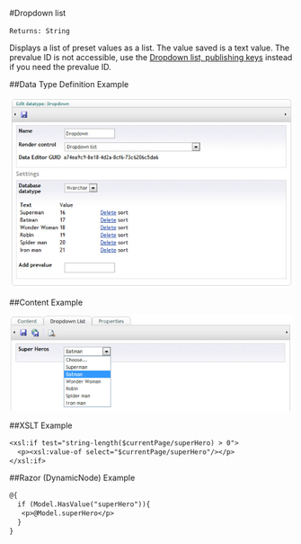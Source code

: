 #Dropdown list

`Returns: String`

Displays a list of preset values as a list. The value saved is a text value. The prevalue ID is not accessible, use the [Dropdown list, publishing keys](Dropdown-Publish-Keys.md) instead if you need the prevalue ID.

##Data Type Definition Example

![Dropdown List, Data Type Definition](images/Dropdown-DataType.jpg?raw=true)

##Content Example

![Dropdown List, Publish Keys Content Example](images/Dropdown-Content.jpg?raw=true)

##XSLT Example

	<xsl:if test="string-length($currentPage/superHero) > 0">  
	  <p><xsl:value-of select="$currentPage/superHero"/></p>  
	</xsl:if>

##Razor (DynamicNode) Example

	@{
	  if (Model.HasValue("superHero")){                                                     
	   <p>@Model.superHero</p>                                                                                    
	  }
	}
